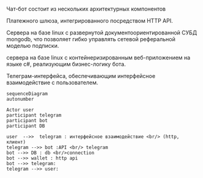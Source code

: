 Чат-бот состоит из нескольких архитектурных компонентов

Платежного шлюза, интегрированного посредством HTTP API.

Сервера на базе linux с развернутой документоориентированной СУБД mongodb, что позволяет гибко управлять сетевой реферальной моделью подписки.

сервера на базе linux с контейнеризированным веб-приложением на языке c#, реализующим бизнес-логику бота.

Телеграм-интерфейса, обеспечивающим интерфейсное взаимодействие с пользователем.

```mermaid
sequenceDiagram
autonumber

Actor user
participant telegram
participant bot
participant DB

user  -->>  telegram : интерфейсное взаимодействие <br/> (http, клиент)
telegram -->> bot :API <br/> telegram
bot -->> DB : db <br/>connection
bot -->> wallet : http api
bot -->> telegram: 
telegram -->> user: 

```
